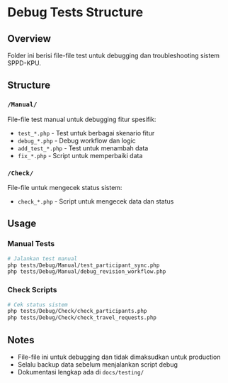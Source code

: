 # Debug Tests Structure

## Overview
Folder ini berisi file-file test untuk debugging dan troubleshooting sistem SPPD-KPU.

## Structure

### `/Manual/`
File-file test manual untuk debugging fitur spesifik:
- `test_*.php` - Test untuk berbagai skenario fitur
- `debug_*.php` - Debug workflow dan logic
- `add_test_*.php` - Test untuk menambah data
- `fix_*.php` - Script untuk memperbaiki data

### `/Check/`
File-file untuk mengecek status sistem:
- `check_*.php` - Script untuk mengecek data dan status

## Usage

### Manual Tests
```bash
# Jalankan test manual
php tests/Debug/Manual/test_participant_sync.php
php tests/Debug/Manual/debug_revision_workflow.php
```

### Check Scripts
```bash
# Cek status sistem
php tests/Debug/Check/check_participants.php
php tests/Debug/Check/check_travel_requests.php
```

## Notes
- File-file ini untuk debugging dan tidak dimaksudkan untuk production
- Selalu backup data sebelum menjalankan script debug
- Dokumentasi lengkap ada di `docs/testing/` 